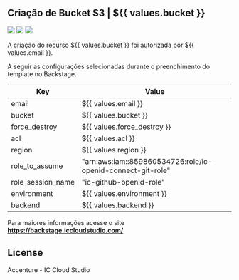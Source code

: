 ## Criação de Bucket S3 | ${{  values.bucket }}

![](https://img.shields.io/github/stars/pocacc/aws-s3-tf.svg) ![](https://img.shields.io/github/forks/pocacc/aws-s3-tf.svg)  ![](https://img.shields.io/github/issues/pocacc/aws-s3-tf.svg)

A criação do recurso ${{  values.bucket }} foi autorizada por ${{ values.email }}.

A seguir as configurações selecionadas durante o preenchimento do template no Backstage.

| Key | Value |
| ------ | ------ |
|email | ${{ values.email }} |
|bucket | ${{  values.bucket }} |
|force_destroy | ${{  values.force_destroy }} |
|acl | ${{  values.acl }} |
|region | ${{  values.region }} |
|role_to_assume  | "arn:aws:iam::859860534726:role/ic-openid-connect-git-role" |
|role_session_name | "ic-github-openid-role" |
|environment | ${{ values.environment }} |
|backend | ${{ values.backend }}  |

Para maiores informações acesse o site **https://backstage.iccloudstudio.com/**

## License

Accenture - IC Cloud Studio
